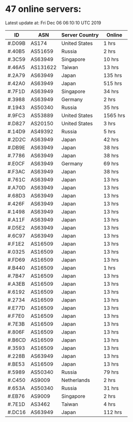 # 47 online servers:

Latest update at: Fri Dec 06 06:10:10 UTC 2019

| ID | ASN | Server Country | Online |
| -- | --- | -------------- | ------ |
| #.D09B | AS174 | United States | 1 hrs |
| #.40B5 | AS51659 | Russia | 2 hrs |
| #.3C59 | AS63949 | Singapore | 10 hrs |
| #.46A5 | AS131622 | Taiwan | 13 hrs |
| #.2A79 | AS63949 | Japan | 135 hrs |
| #.42A0 | AS63949 | Japan | 515 hrs |
| #.7F1D | AS63949 | Singapore | 34 hrs |
| #.3988 | AS63949 | Germany | 2 hrs |
| #.1943 | AS50340 | Russia | 35 hrs |
| #.9FC3 | AS53889 | United States | 1565 hrs |
| #.D827 | AS20150 | United States | 3 hrs |
| #.14D9 | AS49392 | Russia | 5 hrs |
| #.2D2C | AS63949 | Japan | 42 hrs |
| #.DB9E | AS63949 | Japan | 38 hrs |
| #.7786 | AS63949 | Japan | 38 hrs |
| #.E0CF | AS63949 | Germany | 69 hrs |
| #.F3AC | AS63949 | Japan | 38 hrs |
| #.761C | AS63949 | Japan | 13 hrs |
| #.A70D | AS63949 | Japan | 13 hrs |
| #.68D3 | AS63949 | Japan | 13 hrs |
| #.426F | AS63949 | Japan | 13 hrs |
| #.1498 | AS63949 | Japan | 13 hrs |
| #.A11F | AS63949 | Japan | 13 hrs |
| #.D5E2 | AS63949 | Japan | 13 hrs |
| #.6C97 | AS63949 | Japan | 13 hrs |
| #.F1E2 | AS16509 | Japan | 13 hrs |
| #.0325 | AS16509 | Japan | 13 hrs |
| #.FD69 | AS16509 | Japan | 13 hrs |
| #.B440 | AS16509 | Japan | 1 hrs |
| #.7B47 | AS16509 | Japan | 13 hrs |
| #.A3EB | AS16509 | Japan | 13 hrs |
| #.6192 | AS16509 | Japan | 13 hrs |
| #.2734 | AS16509 | Japan | 13 hrs |
| #.E77D | AS16509 | Japan | 13 hrs |
| #.F7E0 | AS16509 | Japan | 13 hrs |
| #.7E3B | AS16509 | Japan | 13 hrs |
| #.806F | AS16509 | Japan | 13 hrs |
| #.B6CD | AS16509 | Japan | 13 hrs |
| #.3593 | AS16509 | Japan | 13 hrs |
| #.228B | AS63949 | Japan | 13 hrs |
| #.BE53 | AS16509 | Japan | 13 hrs |
| #.5989 | AS50340 | Russia | 79 hrs |
| #.C450 | AS9009 | Netherlands | 2 hrs |
| #.653A | AS50340 | Russia | 31 hrs |
| #.EB76 | AS9009 | Singapore | 2 hrs |
| #.7E1D | AS3462 | Taiwan | 4 hrs |
| #.DC16 | AS63949 | Japan | 112 hrs |

